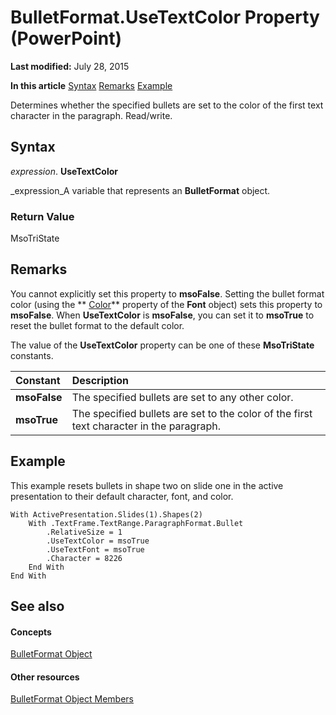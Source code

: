 
# BulletFormat.UseTextColor Property (PowerPoint)

 **Last modified:** July 28, 2015

 **In this article**
 [Syntax](#sectionSection0)
 [Remarks](#sectionSection1)
 [Example](#sectionSection2)


Determines whether the specified bullets are set to the color of the first text character in the paragraph. Read/write.


## Syntax
<a name="sectionSection0"> </a>

 _expression_. **UseTextColor**

 _expression_A variable that represents an  **BulletFormat** object.


### Return Value

MsoTriState


## Remarks
<a name="sectionSection1"> </a>

You cannot explicitly set this property to  **msoFalse**. Setting the bullet format color (using the  ** [Color](461d3fdc-5097-ceca-76f6-81d924f8a7b7.md)** property of the **Font** object) sets this property to **msoFalse**. When  **UseTextColor** is **msoFalse**, you can set it to  **msoTrue** to reset the bullet format to the default color.

The value of the  **UseTextColor** property can be one of these **MsoTriState** constants.



|**Constant**|**Description**|
|:-----|:-----|
| **msoFalse**|The specified bullets are set to any other color.|
| **msoTrue**| The specified bullets are set to the color of the first text character in the paragraph.|

## Example
<a name="sectionSection2"> </a>

This example resets bullets in shape two on slide one in the active presentation to their default character, font, and color.


```
With ActivePresentation.Slides(1).Shapes(2) 
    With .TextFrame.TextRange.ParagraphFormat.Bullet 
        .RelativeSize = 1 
        .UseTextColor = msoTrue 
        .UseTextFont = msoTrue 
        .Character = 8226 
    End With 
End With
```


## See also
<a name="sectionSection2"> </a>


#### Concepts


 [BulletFormat Object](8c70b2af-0175-9315-3a7e-e30aa0438798.md)
#### Other resources


 [BulletFormat Object Members](612dd09a-4ca0-40cf-b87f-7da1054f582f.md)

